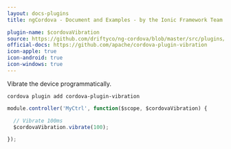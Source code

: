 ```yaml
---
layout: docs-plugins
title: ngCordova - Document and Examples - by the Ionic Framework Team

plugin-name: $cordovaVibration
source: https://github.com/driftyco/ng-cordova/blob/master/src/plugins/vibration.js
official-docs: https://github.com/apache/cordova-plugin-vibration
icon-apple: true
icon-android: true
icon-windows: true
---
```


Vibrate the device programmatically.

```
cordova plugin add cordova-plugin-vibration
```

```javascript
module.controller('MyCtrl', function($scope, $cordovaVibration) {

  // Vibrate 100ms
  $cordovaVibration.vibrate(100);

});
```